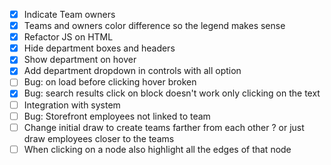 - [x] Indicate Team owners
- [x] Teams and owners color difference so the legend makes sense
- [x] Refactor JS on HTML
- [x] Hide department boxes and headers
- [x] Show department on hover
- [x] Add department dropdown in controls with all option
- [ ] Bug: on load before clicking hover broken
- [x] Bug: search results click on block doesn't work only clicking on the text
- [ ] Integration with system
- [ ] Bug: Storefront employees not linked to team
- [ ] Change initial draw to create teams farther from each other ? or just draw employees closer to the teams
- [ ] When clicking on a node also highlight all the edges of that node
